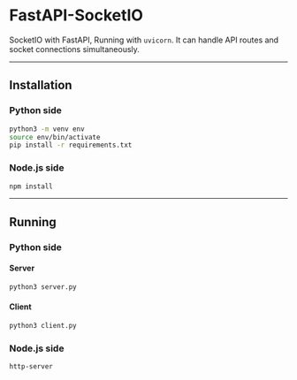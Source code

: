 # FastAPI-SocketIO
SocketIO with FastAPI, Running with `uvicorn`. It can handle API routes and socket connections simultaneously.

---

## Installation
### Python side
```bash
python3 -m venv env
source env/bin/activate
pip install -r requirements.txt
```

### Node.js side
```bash
npm install
```

---

## Running
### Python side

#### Server
```bash
python3 server.py
```
#### Client
```bash
python3 client.py
```

### Node.js side
```bash
http-server
```

